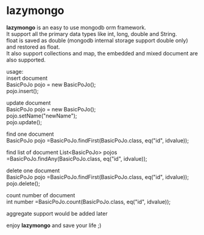 # lazymongo  
**lazymongo** is an easy to use mongodb orm framework.   
It support all the primary data types like int, long, double and String.  
float is saved as double (mongodb internal storage support double only) and restored as float.  
It also support collections and map, the embedded and mixed document are also supported.

usage:  
insert document  
BasicPoJo pojo = new BasicPoJo();  
pojo.insert();  

update document  
BasicPoJo pojo = new BasicPoJo();  
pojo.setName("newName");  
pojo.update();

find one document  
BasicPoJo pojo =BasicPoJo.findFirst(BasicPoJo.class, eq("id", idvalue));  

find list of document
List\<BasicPoJo\> pojos =BasicPoJo.findAny(BasicPoJo.class, eq("id", idvalue));  

delete one document  
BasicPoJo pojo =BasicPoJo.findFirst(BasicPoJo.class, eq("id", idvalue));  
pojo.delete();

count number of document  
int number =BasicPoJo.count(BasicPoJo.class, eq("id", idvalue));    

aggregate support would be added later  

enjoy **lazymongo** and save your life ;)  








